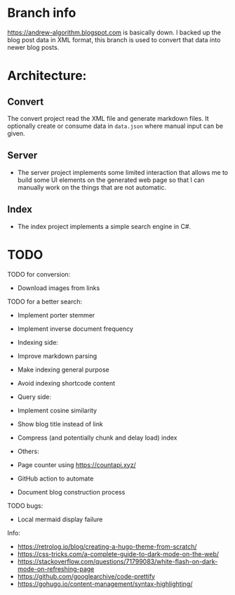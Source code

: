 # Branch info
https://andrew-algorithm.blogspot.com is basically down. I backed up the blog post data in XML format, this branch is used to convert that data into newer blog posts.

# Architecture:

## Convert
The convert project read the XML file and generate markdown files. It optionally create or consume data in `data.json` where manual input can be given.

## Server
- The server project implements some limited interaction that allows me to build some UI elements on the generated web page so that I can manually work on the things that are not automatic.

## Index
- The index project implements a simple search engine in C#.

# TODO
TODO for conversion:
- Download images from links

TODO for a better search:
- Implement porter stemmer
- Implement inverse document frequency

- Indexing side:
- Improve markdown parsing
- Make indexing general purpose
- Avoid indexing shortcode content

- Query side:
- Implement cosine similarity 
- Show blog title instead of link
- Compress (and potentially chunk and delay load) index 

- Others:
- Page counter using https://countapi.xyz/
- GitHub action to automate
- Document blog construction process

TODO bugs:
- Local mermaid display failure

Info:
- https://retrolog.io/blog/creating-a-hugo-theme-from-scratch/
- https://css-tricks.com/a-complete-guide-to-dark-mode-on-the-web/
- https://stackoverflow.com/questions/71799083/white-flash-on-dark-mode-on-refreshing-page
- https://github.com/googlearchive/code-prettify
- https://gohugo.io/content-management/syntax-highlighting/